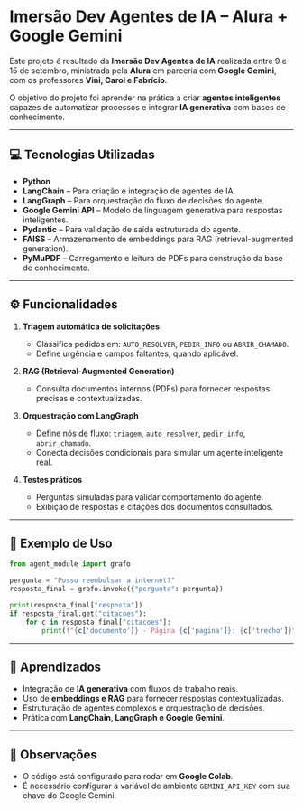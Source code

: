 
# Imersão Dev Agentes de IA – Alura + Google Gemini

Este projeto é resultado da **Imersão Dev Agentes de IA** realizada entre 9 e 15 de setembro, ministrada pela **Alura** em parceria com **Google Gemini**, com os professores **Vini, Carol e Fabrício**.

O objetivo do projeto foi aprender na prática a criar **agentes inteligentes** capazes de automatizar processos e integrar **IA generativa** com bases de conhecimento.

---

## 💻 Tecnologias Utilizadas

* **Python**
* **LangChain** – Para criação e integração de agentes de IA.
* **LangGraph** – Para orquestração do fluxo de decisões do agente.
* **Google Gemini API** – Modelo de linguagem generativa para respostas inteligentes.
* **Pydantic** – Para validação de saída estruturada do agente.
* **FAISS** – Armazenamento de embeddings para RAG (retrieval-augmented generation).
* **PyMuPDF** – Carregamento e leitura de PDFs para construção da base de conhecimento.

---

## ⚙️ Funcionalidades

1. **Triagem automática de solicitações**

   * Classifica pedidos em: `AUTO_RESOLVER`, `PEDIR_INFO` ou `ABRIR_CHAMADO`.
   * Define urgência e campos faltantes, quando aplicável.

2. **RAG (Retrieval-Augmented Generation)**

   * Consulta documentos internos (PDFs) para fornecer respostas precisas e contextualizadas.

3. **Orquestração com LangGraph**

   * Define nós de fluxo: `triagem`, `auto_resolver`, `pedir_info`, `abrir_chamado`.
   * Conecta decisões condicionais para simular um agente inteligente real.

4. **Testes práticos**

   * Perguntas simuladas para validar comportamento do agente.
   * Exibição de respostas e citações dos documentos consultados.

---

## 📝 Exemplo de Uso

```python
from agent_module import grafo

pergunta = "Posso reembolsar a internet?"
resposta_final = grafo.invoke({"pergunta": pergunta})

print(resposta_final["resposta"])
if resposta_final.get("citacoes"):
    for c in resposta_final["citacoes"]:
        print(f"{c['documento']} - Página {c['pagina']}: {c['trecho']}")
```

---

## 🎯 Aprendizados

* Integração de **IA generativa** com fluxos de trabalho reais.
* Uso de **embeddings e RAG** para fornecer respostas contextualizadas.
* Estruturação de agentes complexos e orquestração de decisões.
* Prática com **LangChain, LangGraph e Google Gemini**.

---

## 📌 Observações

* O código está configurado para rodar em **Google Colab**.
* É necessário configurar a variável de ambiente `GEMINI_API_KEY` com sua chave do Google Gemini.




